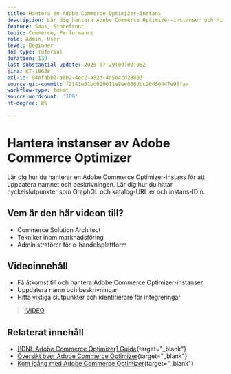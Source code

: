 ```yaml
---
title: Hantera en Adobe Commerce Optimizer-instans
description: Lär dig hantera Adobe Commerce Optimizer-instanser och hitta viktig information och slutpunkter
feature: Saas, Storefront
topic: Commerce, Performance
role: Admin, User
level: Beginner
doc-type: Tutorial
duration: 139
last-substantial-update: 2025-07-29T00:00:00Z
jira: KT-18638
exl-id: 94efabb2-a6b2-4ec2-a82d-4d5e4cd28803
source-git-commit: f2141e51bd029611e8ee086dbc20d56447e98faa
workflow-type: tm+mt
source-wordcount: '109'
ht-degree: 0%

---
```


# Hantera instanser av Adobe Commerce Optimizer

Lär dig hur du hanterar en Adobe Commerce Optimizer-instans för att uppdatera namnet och beskrivningen.  Lär dig hur du hittar nyckelslutpunkter som GraphQL och katalog-URL:er och instans-ID:n.

## Vem är den här videon till?

* Commerce Solution Architect
* Tekniker inom marknadsföring
* Administratörer för e-handelsplattform

## Videoinnehåll

* Få åtkomst till och hantera Adobe Commerce Optimizer-instanser
* Uppdatera namn och beskrivningar
* Hitta viktiga slutpunkter och identifierare för integreringar

>[!VIDEO](https://video.tv.adobe.com/v/3470232?learn=on&enablevpops)

## Relaterat innehåll

* [[!DNL Adobe Commerce Optimizer] Guide](https://experienceleague.adobe.com/en/docs/commerce/optimizer/overview){target="_blank"}
* [Översikt över Adobe Commerce Optimizer](https://experienceleague.adobe.com/en/docs/commerce-learn/tutorials/adobe-commerce-optimizer/overview){target="_blank"}
* [Kom igång med Adobe Commerce Optimizer](https://experienceleague.adobe.com/en/docs/commerce/optimizer/get-started){target="_blank"}
